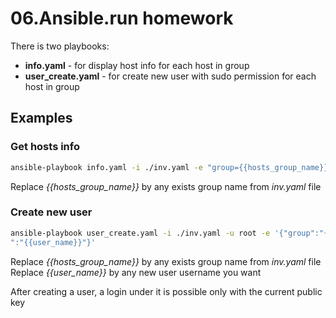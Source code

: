 # 06.Ansible.run homework
There is two playbooks:
- __info.yaml__ - for display host info for each host in group
- __user_create.yaml__ - for create new user with sudo permission for each host in group 
## Examples
### Get hosts info
```bash
ansible-playbook info.yaml -i ./inv.yaml -e "group={{hosts_group_name}}"
```
Replace _{{hosts_group_name}}_ by any exists group name from _inv.yaml_ file 
### Create new user
```bash
ansible-playbook user_create.yaml -i ./inv.yaml -u root -e '{"group":"{{hosts_group_name}}","username
":"{{user_name}}"}'                           
```
Replace _{{hosts_group_name}}_ by any exists group name from _inv.yaml_ file 
Replace _{{user_name}}_ by any new user username you want

After creating a user, a login under it is possible only with the current public key  
